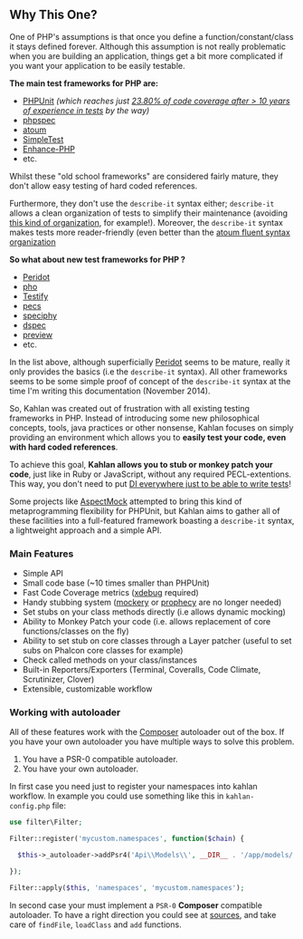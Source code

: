 ## Why This One?

One of PHP's assumptions is that once you define a function/constant/class it stays defined forever. Although this assumption is not really problematic when you are building an application, things get a bit more complicated if you want your application to be easily testable.

**The main test frameworks for PHP are:**

* [PHPUnit](https://phpunit.de) _(which reaches just [23.80% of code coverage after > 10 years of experience in tests](assets/phpunit_4.4_code_coverage.png) by the way)_
* [phpspec](http://phpspec.net)
* [atoum](http://docs.atoum.org)
* [SimpleTest](http://www.simpletest.org)
* [Enhance-PHP](https://github.com/Enhance-PHP/Enhance-PHP)
* etc.

Whilst these "old school frameworks" are considered fairly mature, they don't allow easy testing of hard coded references.

Furthermore, they don't use the `describe-it` syntax either; `describe-it` allows a clean organization of tests to simplify their maintenance (avoiding [this kind of organization](https://github.com/sebastianbergmann/phpunit/tree/master/tests/Regression), for example!). Moreover, the `describe-it` syntax makes tests more reader-friendly (even better than the [atoum fluent syntax organization](https://github.com/atoum/atoum/blob/master/tests/units/classes/asserters/dateInterval.php)

**So what about new test frameworks for PHP ?**

* [Peridot](https://github.com/peridot-php/peridot)
* [pho](https://github.com/danielstjules/pho)
* [Testify](https://github.com/marco-fiset/Testify.php)
* [pecs](https://github.com/noonat/pecs)
* [speciphy](https://github.com/speciphy/speciphy)
* [dspec](https://github.com/davedevelopment/dspec)
* [preview](https://github.com/v2e4lisp/preview)
* etc.

In the list above, although superficially [Peridot](https://github.com/peridot-php/peridot) seems to be mature, really it only provides the basics (i.e the `describe-it` syntax). All other frameworks seems to be some simple proof of concept of the `describe-it` syntax at the time I'm writing this documentation (November 2014).

So, Kahlan was created out of frustration with all existing testing frameworks in PHP. Instead of introducing some new philosophical concepts, tools, java practices or other nonsense, Kahlan focuses on simply providing an environment which allows you to **easily test your code, even with hard coded references**.

To achieve this goal, **Kahlan allows you to stub or monkey patch your code**, just like in Ruby or JavaScript, without any required PECL-extentions. This way, you don't need to put [DI everywhere just to be able to write tests](http://david.heinemeierhansson.com/2012/dependency-injection-is-not-a-virtue.html)!

Some projects like [AspectMock](https://github.com/Codeception/AspectMock) attempted to bring this kind of metaprogramming flexibility for PHPUnit, but Kahlan aims to gather all of these facilities into a full-featured framework boasting a `describe-it` syntax, a lightweight approach and a simple API.

### Main Features

* Simple API
* Small code base (~10 times smaller than PHPUnit)
* Fast Code Coverage metrics ([xdebug](http://xdebug.org) required)
* Handy stubbing system ([mockery](https://github.com/padraic/mockery) or [prophecy](https://github.com/phpspec/prophecy) are no longer needed)
* Set stubs on your class methods directly (i.e allows dynamic mocking)
* Ability to Monkey Patch your code (i.e. allows replacement of core functions/classes on the fly)
* Ability to set stub on core classes through a Layer patcher (useful to set subs on Phalcon core classes for example)
* Check called methods on your class/instances
* Built-in Reporters/Exporters (Terminal, Coveralls, Code Climate, Scrutinizer, Clover)
* Extensible, customizable workflow

### Working with autoloader

All of these features work with the [Composer](https://getcomposer.org/) autoloader out of the box. If you have your own autoloader you have multiple ways to solve this problem.

1. You have a PSR-0 compatible autoloader.
2. You have your own autoloader.

In first case you need just to register your namespaces into kahlan workflow. In example you could use something like this in `kahlan-config.php` file:

```php
use filter\Filter;

Filter::register('mycustom.namespaces', function($chain) {

  $this->_autoloader->addPsr4('Api\\Models\\', __DIR__ . '/app/models/');

});

Filter::apply($this, 'namespaces', 'mycustom.namespaces');
```

In second case your must implement a `PSR-0` **Composer** compatible autoloader. To have a right direction you could see at [sources](https://github.com/composer/composer/blob/master/src/Composer/Autoload/ClassLoader.php), and take care of `findFile`, `loadClass` and `add` functions.